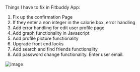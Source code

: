 Things I have to fix in Fitbuddy App:

1. Fix up the confirmation Page
2. If they enter a non integer in the calorie box, error handling
3. Add error handling for edit user profile page
4. Add graph functionality in Javascript 
5. Add profile picture functionality 
6. Upgrade front end looks
7. Add search and find friends functionality
8. Add password change functionality. Enter user email. 

![image](https://github.com/user-attachments/assets/f3db53b8-e4a5-4b56-a21f-7fc25c9ab2f1)
